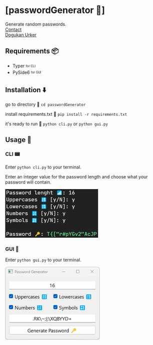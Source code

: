 # [passwordGenerator 🔑]

Generate random passwords.
<br/>
[Contact](mailto:sahilpanghal2002@gmail.com)<br/>
[Dogukan Urker](https://sahilpanghal.github.io)

## Requirements 📦

- Typer <sub><sup>for CLI</sup></sub>
- PySide6 <sub><sup>for GUI</sup></sub>

## Installation ⬇️

go to directory 📁
`cd passwordGenerator`

install requirements.txt 🔽
`pip install -r requirements.txt`

it's ready to run 🎉
`python cli.py` or `python gui.py`

## Usage 📄

### CLI 📟

Enter `python cli.py` to your terminal.

Enter an integer value for the password length and choose what your password will contain.

![CLI](/images/cli.png)

### GUI 📱

Enter `python gui.py` to your terminal.

![GUI](/images/gui2.png)

